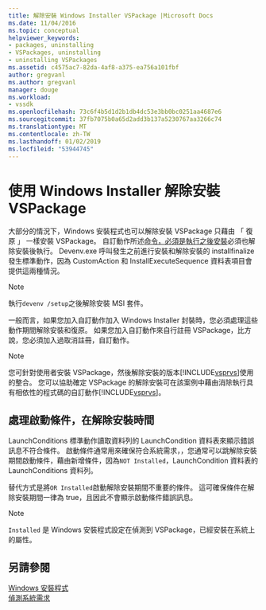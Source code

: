 ```yaml
---
title: 解除安裝 Windows Installer VSPackage |Microsoft Docs
ms.date: 11/04/2016
ms.topic: conceptual
helpviewer_keywords:
- packages, uninstalling
- VSPackages, uninstalling
- uninstalling VSPackages
ms.assetid: c4575ac7-82da-4af8-a375-ea756a101fbf
author: gregvanl
ms.author: gregvanl
manager: douge
ms.workload:
- vssdk
ms.openlocfilehash: 73c6f4b5d1d2b1db4dc53e3bb0bc0251aa4687e6
ms.sourcegitcommit: 37fb7075b0a65d2add3b137a5230767aa3266c74
ms.translationtype: MT
ms.contentlocale: zh-TW
ms.lasthandoff: 01/02/2019
ms.locfileid: "53944745"
---
```

# <a name="uninstalling-a-vspackage-with-windows-installer"></a>使用 Windows Installer 解除安裝 VSPackage
大部分的情況下，Windows 安裝程式也可以解除安裝 VSPackage 只藉由 「 復原 」 一樣安裝 VSPackage。 自訂動作所述[命令，必須是執行之後安裝](../../extensibility/internals/commands-that-must-be-run-after-installation.md)必須也解除安裝後執行。 Devenv.exe 呼叫發生之前進行安裝和解除安裝的 installfinalize 發生標準動作，因為 CustomAction 和 InstallExecuteSequence 資料表項目會提供這兩種情況。  
  
> [!NOTE]
>  執行`devenv /setup`之後解除安裝 MSI 套件。  
  
 一般而言，如果您加入自訂動作加入 Windows Installer 封裝時，您必須處理這些動作期間解除安裝和復原。 如果您加入自訂動作來自行註冊 VSPackage，比方說，您必須加入過取消註冊，自訂動作。  
  
> [!NOTE]
>  您可針對使用者安裝 VSPackage，然後解除安裝的版本[!INCLUDE[vsprvs](../../code-quality/includes/vsprvs_md.md)]使用的整合。 您可以協助確定 VSPackage 的解除安裝可在該案例中藉由消除執行具有相依性的程式碼的自訂動作[!INCLUDE[vsprvs](../../code-quality/includes/vsprvs_md.md)]。  
  
## <a name="handling-launch-conditions-at-uninstall-time"></a>處理啟動條件，在解除安裝時間  
 LaunchConditions 標準動作讀取資料列的 LaunchCondition 資料表來顯示錯誤訊息不符合條件。 啟動條件通常用來確保符合系統需求，，您通常可以跳解除安裝期間啟動條件，藉由新增條件，因為`NOT Installed`，LaunchCondition 資料表的 LaunchConditions 資料列。  
  
 替代方式是將`OR Installed`啟動解除安裝期間不重要的條件。 這可確保條件在解除安裝期間一律為 true，且因此不會顯示啟動條件錯誤訊息。  
  
> [!NOTE]
>  `Installed` 是 Windows 安裝程式設定在偵測到 VSPackage，已經安裝在系統上的屬性。  
  
## <a name="see-also"></a>另請參閱  
 [Windows 安裝程式](https://msdn.microsoft.com/library/187d8965-c79d-4ecb-8689-10930fa8b3b5)   
 [偵測系統需求](../../extensibility/internals/detecting-system-requirements.md)
